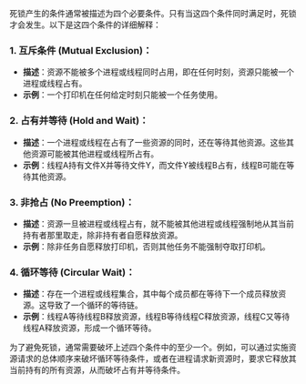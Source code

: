 死锁产生的条件通常被描述为四个必要条件。只有当这四个条件同时满足时，死锁才会发生。以下是这四个条件的详细解释：

### 1. 互斥条件 (Mutual Exclusion)：

- **描述**：资源不能被多个进程或线程同时占用，即在任何时刻，资源只能被一个进程或线程占有。
- **示例**：一个打印机在任何给定时刻只能被一个任务使用。

### 2. 占有并等待 (Hold and Wait)：

- **描述**：一个进程或线程在占有了一些资源的同时，还在等待其他资源。这些其他资源可能被其他进程或线程所占有。
- **示例**：线程A持有文件X并等待文件Y，而文件Y被线程B占有，线程B可能在等待其他资源。

### 3. 非抢占 (No Preemption)：

- **描述**：资源一旦被进程或线程占有，就不能被其他进程或线程强制地从其当前持有者那里取走，除非持有者自愿释放资源。
- **示例**：除非任务自愿释放打印机，否则其他任务不能强制夺取打印机。

### 4. 循环等待 (Circular Wait)：

- **描述**：存在一个进程或线程集合，其中每个成员都在等待下一个成员释放资源。这导致了一个循环的等待链。
- **示例**：线程A等待线程B释放资源，线程B等待线程C释放资源，线程C又等待线程A释放资源，形成一个循环等待。

为了避免死锁，通常需要破坏上述四个条件中的至少一个。例如，可以通过实施资源请求的总体顺序来破坏循环等待条件，或者在进程请求新资源时，要求它释放其当前持有的所有资源，从而破坏占有并等待条件。